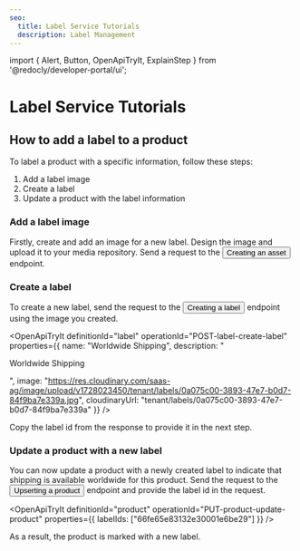 ```yaml
---
seo:
  title: Label Service Tutorials
  description: Label Management
---
```

import {
  Alert,
  Button,
  OpenApiTryIt,
  ExplainStep
 } from '@redocly/developer-portal/ui';

# Label Service Tutorials

## How to add a label to a product

To label a product with a specific information, follow these steps:
1. Add a label image
2. Create a label
3. Update a product with the label information

### Add a label image

Firstly, create and add an image for a new label. Design the image and upload it to your media repository. Send a request to the <nobr><Button to="/openapi/media/#operation/POST-media-create-asset" size="small">Creating an asset</Button></nobr> endpoint.

<OpenApiTryIt
  definitionId="media"
  operationId="POST-media-create-asset"
/>

### Create a label

To create a new label, send the request to the <nobr><Button to="/openapi/label/#operation/POST-label-create-label" size="small">Creating a label</Button></nobr> endpoint using the image you created.

<OpenApiTryIt
  definitionId="label"
  operationId="POST-label-create-label"
  properties={{
        name: "Worldwide Shipping",
        description: "<p>Worldwide Shipping</p>",
        image: "https://res.cloudinary.com/saas-ag/image/upload/v1728023450/tenant/labels/0a075c00-3893-47e7-b0d7-84f9ba7e339a.jpg",
        cloudinaryUrl: "tenant/labels/0a075c00-3893-47e7-b0d7-84f9ba7e339a"
  }}
/>

Copy the label id from the response to provide it in the next step.

### Update a product with a new label

You can now update a product with a newly created label to indicate that shipping is available worldwide for this product. Send the request to the <nobr><Button to="/openapi/product/#operation/PUT-product-update-product" size="small">Upserting a product</Button></nobr> endpoint and provide the label id in the request.

<OpenApiTryIt
  definitionId="product"
  operationId="PUT-product-update-product"
  properties={{
        labelIds: ["66fe65e83132e30001e6be29"]
  }}
/>

As a result, the product is marked with a new label. 

